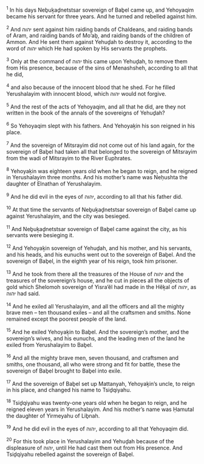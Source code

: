 <sup>1</sup> In his days Neḇuḵaḏnetstsar sovereign of Baḇel came up, and Yehoyaqim became his servant for three years. And he turned and rebelled against him.

<sup>2</sup> And יהוה sent against him raiding bands of Chaldeans, and raiding bands of Aram, and raiding bands of Mo’aḇ, and raiding bands of the children of Ammon. And He sent them against Yehuḏah to destroy it, according to the word of יהוה which He had spoken by His servants the prophets.

<sup>3</sup> Only at the command of יהוה this came upon Yehuḏah, to remove them from His presence, because of the sins of Menashsheh, according to all that he did,

<sup>4</sup> and also because of the innocent blood that he shed. For he filled Yerushalayim with innocent blood, which יהוה would not forgive.

<sup>5</sup> And the rest of the acts of Yehoyaqim, and all that he did, are they not written in the book of the annals of the sovereigns of Yehuḏah?

<sup>6</sup> So Yehoyaqim slept with his fathers. And Yehoyaḵin his son reigned in his place.

<sup>7</sup> And the sovereign of Mitsrayim did not come out of his land again, for the sovereign of Baḇel had taken all that belonged to the sovereign of Mitsrayim from the wadi of Mitsrayim to the River Euphrates.

<sup>8</sup> Yehoyaḵin was eighteen years old when he began to reign, and he reigned in Yerushalayim three months. And his mother’s name was Neḥushta the daughter of Elnathan of Yerushalayim.

<sup>9</sup> And he did evil in the eyes of יהוה, according to all that his father did.

<sup>10</sup> At that time the servants of Neḇuḵaḏnetstsar sovereign of Baḇel came up against Yerushalayim, and the city was besieged.

<sup>11</sup> And Neḇuḵaḏnetstsar sovereign of Baḇel came against the city, as his servants were besieging it.

<sup>12</sup> And Yehoyaḵin sovereign of Yehuḏah, and his mother, and his servants, and his heads, and his eunuchs went out to the sovereign of Baḇel. And the sovereign of Baḇel, in the eighth year of his reign, took him prisoner.

<sup>13</sup> And he took from there all the treasures of the House of יהוה and the treasures of the sovereign’s house, and he cut in pieces all the objects of gold which Shelomoh sovereign of Yisra’ĕl had made in the Hĕḵal of יהוה, as יהוה had said.

<sup>14</sup> And he exiled all Yerushalayim, and all the officers and all the mighty brave men – ten thousand exiles – and all the craftsmen and smiths. None remained except the poorest people of the land.

<sup>15</sup> And he exiled Yehoyaḵin to Baḇel. And the sovereign’s mother, and the sovereign’s wives, and his eunuchs, and the leading men of the land he exiled from Yerushalayim to Baḇel.

<sup>16</sup> And all the mighty brave men, seven thousand, and craftsmen and smiths, one thousand, all who were strong and fit for battle, these the sovereign of Baḇel brought to Baḇel into exile.

<sup>17</sup> And the sovereign of Baḇel set up Mattanyah, Yehoyaḵin’s uncle, to reign in his place, and changed his name to Tsiḏqiyahu.

<sup>18</sup> Tsiḏqiyahu was twenty-one years old when he began to reign, and he reigned eleven years in Yerushalayim. And his mother’s name was Ḥamutal the daughter of Yirmeyahu of Liḇnah.

<sup>19</sup> And he did evil in the eyes of יהוה, according to all that Yehoyaqim did.

<sup>20</sup> For this took place in Yerushalayim and Yehuḏah because of the displeasure of יהוה, until He had cast them out from His presence. And Tsiḏqiyahu rebelled against the sovereign of Baḇel.

